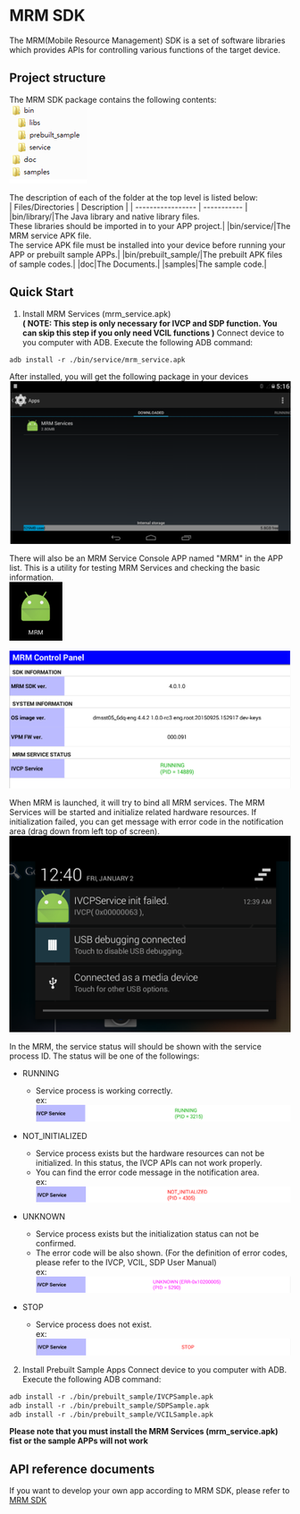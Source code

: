 # MRM SDK
The MRM(Mobile Resource Management) SDK is a set of software libraries which provides APIs for controlling various functions of the target device. 

## Project structure
The MRM SDK package contains the following contents:  
![](https://github.com/AIM-Android/MrmSdk/blob/main/images/package_contents.png)

The description of each of the folder at the top level is listed below:  
| Files/Directories | Description |
| ----------------- | ----------- |
|bin/library/|The Java library and native library files.<br>These libraries should be imported in to your APP project.|
|bin/service/|The MRM service APK file.<br>The service APK file must be installed into your device before running your APP or prebuilt sample APPs.|
|bin/prebuilt_sample/|The prebuilt APK files of sample codes.|
|doc|The Documents.|
|samples|The sample code.|


## Quick Start
1. Install MRM Services (mrm_service.apk)  
**( NOTE: This step is only necessary for IVCP and SDP function. You can skip this step if you only need VCIL functions )**
Connect device to you computer with ADB.  Execute the following ADB command:

````shell
adb install -r ./bin/service/mrm_service.apk
````

After installed, you will get the following package in your devices
![](https://github.com/AIM-Android/MrmSdk/blob/main/images/mrm_service.png)

There will also be an MRM Service Console APP named "MRM" in the APP list. This is a utility for testing MRM Services and checking the basic information.  
![](https://github.com/AIM-Android/MrmSdk/blob/main/images/mrm_service_app.png)

![](https://github.com/AIM-Android/MrmSdk/blob/main/images/mrm_control_panel.png)

When MRM is launched, it will try to bind all MRM services. The MRM Services will be started and initialize related hardware resources. 
If initialization failed, you can get message with error code in the notification area (drag down from left top of screen).  
![](https://github.com/AIM-Android/MrmSdk/blob/main/images/notification.png)

In the MRM, the service status will should be shown with the service process ID. The status will be one of the followings:

- RUNNING  
	- Service process is working correctly.  
ex:  
![](https://github.com/AIM-Android/MrmSdk/blob/main/images/running.png)

- NOT_INITIALIZED  
	- Service process exists but the hardware resources can not be initialized. In this status, the IVCP APIs can not work properly.
	- You can find the error code message in the notification area.  
ex:  
![](https://github.com/AIM-Android/MrmSdk/blob/main/images/not_initialized.png)

- UNKNOWN  
	- Service process exists but the initialization status can not be confirmed.
	- The error code will be also shown. (For the definition of error codes, please refer to the IVCP, VCIL, SDP User Manual)  
ex:  
![](https://github.com/AIM-Android/MrmSdk/blob/main/images/unknown.png)

- STOP  
	- Service process does not exist.  
ex:  
![](https://github.com/AIM-Android/MrmSdk/blob/main/images/stop.png)


2. Install Prebuilt Sample Apps
Connect device to you computer with ADB.  Execute the following ADB command:
````shell
adb install -r ./bin/prebuilt_sample/IVCPSample.apk
adb install -r ./bin/prebuilt_sample/SDPSample.apk
adb install -r ./bin/prebuilt_sample/VCILSample.apk
````

**Please note that you must install the MRM Services (mrm_service.apk) fist or the sample APPs will not work**

## API reference documents
If you want to develop your own app according to MRM SDK, please refer to [MRM SDK](https://github.com/AIM-Android/MrmSdk/wiki)
